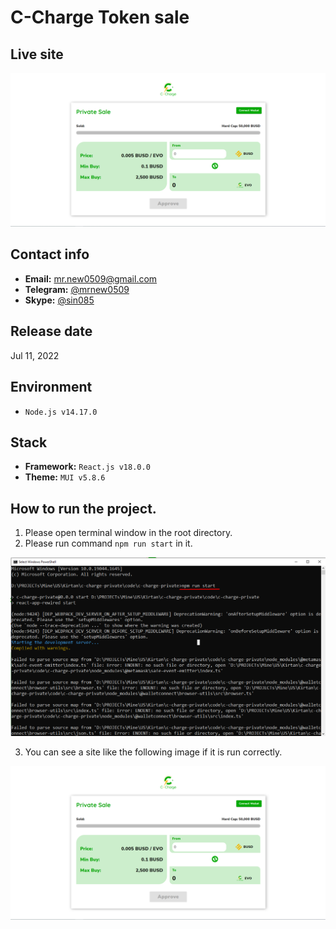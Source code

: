 # C-Charge Token sale

## Live site
[![Live site](readme_images/guide-site.png)](https://private.c-charge.io/)

## Contact info
- **Email:** mr.new0509@gmail.com
- **Telegram:** [@mrnew0509](https://t.me/mrnew0509)
- **Skype:** [@sin085](https://join.skype.com/invite/xat3AgpiRVOI)

## Release date
Jul 11, 2022

## Environment
- `Node.js v14.17.0`

## Stack
- **Framework:** `React.js v18.0.0`
- **Theme:** `MUI v5.8.6`

## How to run the project.
1. Please open terminal window in the root directory.
2. Please run command `npm run start` in it.

![guide-terminal](readme_images/guide-terminal.png)

3. You can see a site like the following image if it is run correctly.

![guide-site](readme_images/guide-site.png)